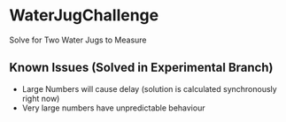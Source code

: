 # WaterJugChallenge
Solve for Two Water Jugs to Measure 

## Known Issues (Solved in Experimental Branch)
- Large Numbers will cause delay (solution is calculated synchronously right now)
- Very large numbers have unpredictable behaviour
